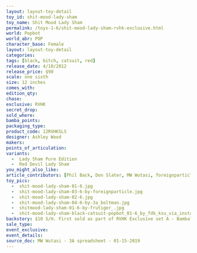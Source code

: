 ```yaml
---
layout: layout-toy-detail 
toy_id: shit-mood-lady-sham
toy_name: Shit Mood Lady Sham
permalink: /toys-1-6/shit-mood-lady-sham-rvhk-exclusive.html
world: Popbot
world_abr: POP
character_base: Female
layout: layout-toy-detail
categories: 
tags: [black, bitch, catsuit, red]
release_date: 4/10/2012
release_price: $90 
scale: one sixth
size: 12 inches
comes_with: 
edition_qty: 
chase: 
exclusive: RVHK
secret_drop: 
sold_where: 
bamba_points: 
packaging_type: 
product_code: 12RVHKSLS
designer: Ashley Wood
makers: 
points_of_articulation: 
variants: 
  -  Lady Sham Pure Edition
  -  Red Devil Lady Sham
you_might_also_like: 
article_contributors: [Phil Back, Don Slater, MW Wutasi, foreignparticle, luciferbeck, 3a_boltman, frutiger_, fdk_ksu]
toy_pics: 
  -  shit-mood-lady-sham-01-6.jpg
  -  shit-mood-lady-sham-03-6-by-foreignparticle.jpg
  -  shit-mood-lady-sham-02-6.jpg  
  -  shit-mood-lady-sham-04-6-by-3a_boltman.jpg
  -  shitmood-lady-sham-01-6-by-frutiger_.jpg
  -  shit-mood-lady-sham-black-catsuit-popbot_01-6_by_fdk_ksu_via_instagram.jpg
backstory: $10 S/H. First sold as part of RVHK Exclusive set A - Bambaland allotment sold on 2012.05.07
sale_type: 
event_exclusive: 
event_details: 
source_doc: MW Wutasi - 3A spreadsheet - 01-15-2019
---
```

 